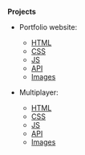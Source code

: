 **Projects**

* Portfolio website:
  *  [HTML](/projects/portfolio)<br />
  *  [CSS](/stylesheets/portfolio)<br />
  *  [JS](/scripts/portfolio)<br />
  *  [API](/index.py)<br />
  *  [Images](/resources/portfolio)<br />

* Multiplayer:<br />
  *  [HTML](/projects/snake)<br />
  *  [CSS](/stylesheets/snake)<br />
  *  [JS](/scripts/snake)<br />
  *  [API](/routers/snake.py)<br />
  *  [Images](/resources/snake)<br />
